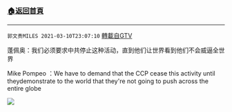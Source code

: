 ﻿###  [:house:返回首頁](https://github.com/ourhimalayas/txt)
---

`郭文贵MILES 2021-03-10T23:07:10` [轉載自GTV](https://gtv.org/web/#/UserInfo/5e596957357cc612d35a8044)

蓬佩奥：我们必须要求中共停止这种活动，直到他们让世界看到他们不会威逼全世界

Mike Pompeo ：We have to demand that the CCP cease this activity until theydemonstrate to the world that they're not going to push across the entire globe

[![](https://filegroup.gtv.org/cdn-cgi/image/width=600/https://filegroup.gtv.org/group6/web/20210310/23/07/0/54a75b54e27a8026494de468e2d6a891.jpg)](https://filegroup.gtv.org/group6/web/20210310/23/07/0/f23bfad363139551386d4536ba17a970.mp4)